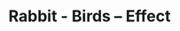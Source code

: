 ---
title: Rabbit - Birds – Effect
builder: true
type: coming-soon

# Content section
sections:
  - headerSection
  - countdownSection
  - servicesSection
  - subscribeSection
  - teamSection
  - contactSection
  - mapSection

# Background effect
birdsEffect: 
  enable: true
  ### Use C++ Hex colors for this effects. Recommended free program ColorMania.
  backgroundColor: 0x7192f
  color: 0xff0000
  color2: 0xd1ff
  birdSize: 1
  wingSpan: 30
  speedLimit: 5
  separation: 20
  alignment: 20
  cohesion: 20
  quantity: 5	

---